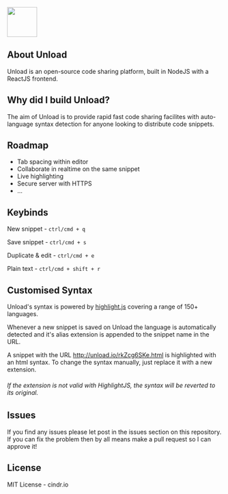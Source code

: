 <img src="http://i.imgur.com/4iYTy4j.png" height="70">

## About Unload
Unload is an open-source code sharing platform, built in NodeJS with a ReactJS frontend.

## Why did I build Unload?
The aim of Unload is to provide rapid fast code sharing facilites with auto-language syntax detection for anyone looking to distribute code snippets.

## Roadmap
* Tab spacing within editor
* Collaborate in realtime on the same snippet
* Live highlighting
* Secure server with HTTPS
* ...

## Keybinds
New snippet - `ctrl/cmd + q`

Save snippet - `ctrl/cmd + s`

Duplicate & edit - `ctrl/cmd + e`

Plain text - `ctrl/cmd + shift + r`

## Customised Syntax
Unload's syntax is powered by [highlight.js](https://highlightjs.org/) covering a range of 150+ languages.

Whenever a new snippet is saved on Unload the language is automatically detected and it's alias extension is appended to the snippet name in the URL.

A snippet with the URL http://unload.io/rkZcg6SKe.html is highlighted with an html syntax. To change the syntax manually, just replace it with a new extension.

###### If the extension is not valid with HighlightJS, the syntax will be reverted to its original.

## Issues
If you find any issues please let post in the issues section on this repository. If you can fix the problem then by all means make a pull request so I can approve it!

## License
MIT License - cindr.io
